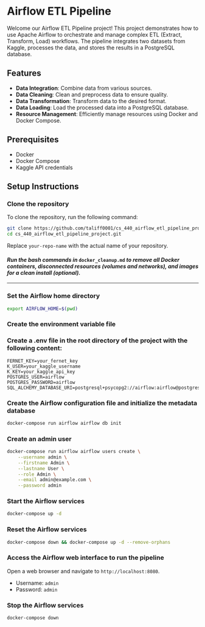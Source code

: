 # Airflow ETL Pipeline

Welcome our Airflow ETL Pipeline project! This project demonstrates how to use Apache Airflow to orchestrate and manage complex ETL (Extract, Transform, Load) workflows. The pipeline integrates two datasets from Kaggle, processes the data, and stores the results in a PostgreSQL database.

## Features

- **Data Integration**: Combine data from various sources.
- **Data Cleaning**: Clean and preprocess data to ensure quality.
- **Data Transformation**: Transform data to the desired format.
- **Data Loading**: Load the processed data into a PostgreSQL database.
- **Resource Management**: Efficiently manage resources using Docker and Docker Compose.

## Prerequisites

- Docker
- Docker Compose
- Kaggle API credentials

## Setup Instructions

### Clone the repository

To clone the repository, run the following command:

```bash
git clone https://github.com/taliff0001/cs_440_airflow_etl_pipeline_project.git
cd cs_440_airflow_etl_pipeline_project.git
```

Replace `your-repo-name` with the actual name of your repository.

#### *Run the bash commands in* `docker_cleanup.md` *to remove all Docker containers, disconnected resources* *(volumes and networks), and images for a clean install (optional).*

---

### Set the Airflow home directory

```bash
export AIRFLOW_HOME=$(pwd)
```

### Create the environment variable file

### Create a .env file in the root directory of the project with the following content:

```
FERNET_KEY=your_fernet_key
K_USER=your_kaggle_username
K_KEY=your_kaggle_api_key
POSTGRES_USER=airflow
POSTGRES_PASSWORD=airflow
SQL_ALCHEMY_DATABASE_URI=postgresql+psycopg2://airflow:airflow@postgres:5432/airflow
```

### Create the Airflow configuration file and initialize the metadata database

```bash
docker-compose run airflow airflow db init
```


### Create an admin user

```bash
docker-compose run airflow airflow users create \
    --username admin \
    --firstname Admin \
    --lastname User \
    --role Admin \
    --email admin@example.com \
    --password admin
```

### Start the Airflow services

```bash
docker-compose up -d
```

### Reset the Airflow services

```bash
docker-compose down && docker-compose up -d --remove-orphans
```

### Access the Airflow web interface to run the pipeline

Open a web browser and navigate to `http://localhost:8080`.

- Username: `admin`
- Password: `admin`

### Stop the Airflow services

```bash
docker-compose down
```
